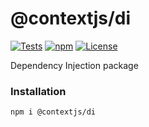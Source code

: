 # @contextjs/di

[![Tests](https://github.com/contextjs/context/actions/workflows/tests.yaml/badge.svg?branch=main)](https://github.com/contextjs/context/actions/workflows/tests.yaml)
[![npm](https://badgen.net/npm/v/@contextjs/di?cache=300)](https://www.npmjs.com/package/@contextjs/di)
[![License](https://badgen.net/static/license/MIT)](https://github.com/contextjs/context/blob/main/LICENSE)

Dependency Injection package

### Installation
```
npm i @contextjs/di
```